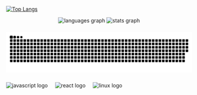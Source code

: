 [![Top Langs](https://github-readme-stats.vercel.app/api/top-langs/?username=dsyt17&layout=compact&langs_count=16&&exclude_repo=diploma-work-4&hide=pascal,html,ejs)](https://github.com/anuraghazra/github-readme-stats)

<div align="center">
  <img src="https://github-readme-stats.vercel.app/api/top-langs?username=dsyt17&locale=en&hide_title=false&layout=compact&card_width=320&langs_count=12&exclude_repo=diploma-work-4&theme=dracula&hide_border=false&order=2&hide=pascal,html,ejs" height="200" alt="languages graph"  />
  <img src="https://github-readme-stats.vercel.app/api?username=dsyt17&hide_title=false&hide_rank=false&show_icons=true&include_all_commits=true&count_private=true&disable_animations=false&theme=dracula&locale=en&hide_border=false&order=1" height="200" alt="stats graph"  />
  
</div>

###

<img src="https://raw.githubusercontent.com/dsyt17/dsyt17/output/snake.svg" alt="Snake animation" />

###

<div align="left">
  <img src="https://cdn.jsdelivr.net/gh/devicons/devicon/icons/javascript/javascript-original.svg" height="40" alt="javascript logo"  />
  <img width="12" />
  <img src="https://cdn.jsdelivr.net/gh/devicons/devicon/icons/react/react-original.svg" height="40" alt="react logo"  />
  <img width="12" />
  <img src="https://cdn.jsdelivr.net/gh/devicons/devicon/icons/linux/linux-original.svg" height="40" alt="linux logo"  />
</div>

###
